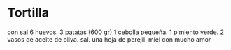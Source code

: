 Tortilla
========


con sal
6 huevos.
3 patatas (600 gr)
1 cebolla pequeña.
1 pimiento verde.
2 vasos de aceite de oliva.
sal.
una hoja de perejil.
miel
con mucho amor